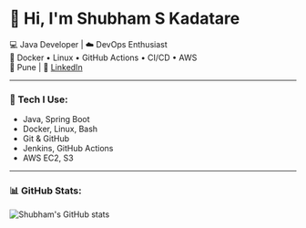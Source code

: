 
# 👋 Hi, I'm Shubham S Kadatare

💻 Java Developer | ☁️ DevOps Enthusiast  
🔧 Docker • Linux • GitHub Actions • CI/CD • AWS  
📍 Pune | 🔗 [LinkedIn](www.linkedin.com/in/shubhamkadatare)

---

### 🔨 Tech I Use:
- Java, Spring Boot
- Docker, Linux, Bash
- Git & GitHub
- Jenkins, GitHub Actions
- AWS EC2, S3

---

### 📊 GitHub Stats:
![Shubham's GitHub stats](https://github-readme-stats.vercel.app/api?username=Shubham-3177&show_icons=true&theme=radical)
